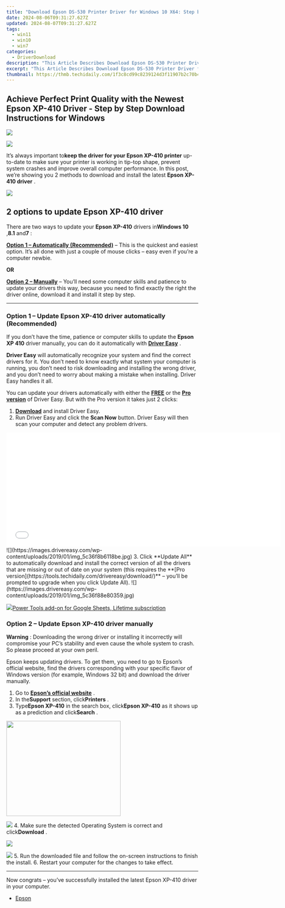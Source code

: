 ```yaml
---
title: "Download Epson DS-530 Printer Driver for Windows 10 X64: Step by Step Guide"
date: 2024-08-06T09:31:27.627Z
updated: 2024-08-07T09:31:27.627Z
tags:
  - win11
  - win10
  - win7
categories:
  - DriverDownload
description: "This Article Describes Download Epson DS-530 Printer Driver for Windows 10 X64: Step by Step Guide"
excerpt: "This Article Describes Download Epson DS-530 Printer Driver for Windows 10 X64: Step by Step Guide"
thumbnail: https://thmb.techidaily.com/1f3c8cd99c8239124d3f11907b2c70b41c033994f436c06a6dbfb919bff2eedd.jpg
---
```


## Achieve Perfect Print Quality with the Newest Epson XP-410 Driver - Step by Step Download Instructions for Windows

<!-- affiliate ads begin -->
<a href="https://secure.2checkout.com/order/checkout.php?PRODS=19080710&QTY=1&AFFILIATE=108875&CART=1"><img src="https://smart-seo-tool.com/images/SmartSEOAuditorBox.png" border="0"></a>
<!-- affiliate ads end -->
![](https://images.drivereasy.com/wp-content/uploads/2019/01/img_5c36f125db1db-300x280.jpg)

 It’s always important to**keep the driver for your Epson XP-410 printer** up-to-date to make sure your printer is working in tip-top shape, prevent system crashes and improve overall computer performance. In this post, we’re showing you 2 methods to download and install the latest **Epson XP-410 driver** .

<!-- affiliate ads begin -->
<a href="https://shop.incomedia.eu/order/checkout.php?PRODS=39655089&QTY=1&AFFILIATE=108875&CART=1"><img src="https://incomedia.eu/files/images/affiliates/wa/01_WA_728x90.jpg" border="0"></a>
<!-- affiliate ads end -->
## 2 options to update **Epson XP-410 driver**

 There are two ways to update your **Epson XP-410**  drivers in**Windows 10** ,**8.1** and**7** :

[**Option 1 – Automatically (Recommended)**](https://www.drivereasy.com/knowledge/epson-xp-410-driver-downloads-for-windows-step-by-step/#O1) – This is the quickest and easiest option. It’s all done with just a couple of mouse clicks – easy even if you’re a computer newbie.

**OR**

[**Option 2 – Manually**](https://tools.techidaily.com/drivereasy/download/) – You’ll need some computer skills and patience to update your drivers this way, because you need to find exactly the right the driver online, download it and install it step by step.

---

### **Option 1 – Update Epson XP-410 driver** **automatically (Recommended)**

 If you don’t have the time, patience or computer skills to update the **Epson XP 410**  driver manually, you can do it automatically with **[Driver Easy](https://tools.techidaily.com/drivereasy/download/)**  .

**Driver Easy** will automatically recognize your system and find the correct drivers for it. You don’t need to know exactly what system your computer is running, you don’t need to risk downloading and installing the wrong driver, and you don’t need to worry about making a mistake when installing. Driver Easy handles it all.

 You can update your drivers automatically with either the **[FREE](https://tools.techidaily.com/drivereasy/download/)**  or the **[Pro version](https://tools.techidaily.com/drivereasy/download/)**  of Driver Easy. But with the Pro version it takes just 2 clicks:

1. **[Download](https://tools.techidaily.com/drivereasy/download/)**  and install Driver Easy.
2. Run Driver Easy and click the **Scan Now** button. Driver Easy will then scan your computer and detect any problem drivers.  
<!-- affiliate ads begin -->
<iframe id="iframe_672" src="//a.impactradius-go.com/gen-ad-code/5597632/1959812/17834/" width="720" height="300" scrolling="no" frameborder="0" marginheight="0" marginwidth="0"></iframe>
<!-- affiliate ads end -->
![](https://images.drivereasy.com/wp-content/uploads/2019/01/img_5c36f8b6118be.jpg)
3. Click **Update All** to automatically download and install the correct version of all the drivers that are missing or out of date on your system (this requires the **[Pro version](https://tools.techidaily.com/drivereasy/download/)**  – you’ll be prompted to upgrade when you click Update All).  
![](https://images.drivereasy.com/wp-content/uploads/2019/01/img_5c36f88e80359.jpg)

<!-- affiliate ads begin -->
<a href="https://secure.2checkout.com/order/checkout.php?PRODS=4726807&QTY=1&AFFILIATE=108875&CART=1"><img src="https://secure.avangate.com/images/merchant/c14a8df1e1b4d5297e9cb30cb34d5a00/products/copy_copy_power-tools-48.png" border="0">Power Tools add-on for Google Sheets, Lifetime subscription</a>
<!-- affiliate ads end -->
### Option 2 – Update **Epson XP-410 driver**  manually

**Warning** : Downloading the wrong driver or installing it incorrectly will compromise your PC’s stability and even cause the whole system to crash. So please proceed at your own peril.

 Epson keeps updating drivers. To get them, you need to go to Epson’s official website, find the drivers corresponding with your specific flavor of Windows version (for example, Windows 32 bit) and download the driver manually.

1. Go to **[Epson’s official website](https://epson.com/usa)**  .
2. In the**Support** section, click**Printers** .
3. Type**Epson XP-410** in the search box, click**Epson XP-410** as it shows up as a prediction and click**Search** .  
<!-- affiliate ads begin -->
<a href="https://printrendy.pxf.io/c/5597632/1453721/17020" target="_top" id="1453721"><img src="//a.impactradius-go.com/display-ad/17020-1453721" border="0" alt="" width="300" height="250"/></a><img height="0" width="0" src="https://imp.pxf.io/i/5597632/1453721/17020" style="position:absolute;visibility:hidden;" border="0" />
<!-- affiliate ads end -->
![](https://images.drivereasy.com/wp-content/uploads/2019/01/img_5c36ff8484b3c.jpg)
4. Make sure the detected Operating System is correct and click**Download** .  
<!-- affiliate ads begin -->
<a href="https://secure.2checkout.com/order/checkout.php?PRODS=3851655&QTY=1&AFFILIATE=108875&CART=1"><img src="http://www.aiseesoft.com/avangate/30p/banner.jpg" border="0"></a>
<!-- affiliate ads end -->
![](https://images.drivereasy.com/wp-content/uploads/2019/01/img_5c37008ced976.jpg)
5. Run the downloaded file and follow the on-screen instructions to finish the install.
6. Restart your computer for the changes to take effect.

---

 Now congrats – you’ve successfully installed the latest Epson XP-410 driver in your computer.

* [Epson](https://tools.techidaily.com/drivereasy/download/)

<ins class="adsbygoogle"
     style="display:block"
     data-ad-format="autorelaxed"
     data-ad-client="ca-pub-7571918770474297"
     data-ad-slot="1223367746"></ins>



<ins class="adsbygoogle"
     style="display:block"
     data-ad-client="ca-pub-7571918770474297"
     data-ad-slot="8358498916"
     data-ad-format="auto"
     data-full-width-responsive="true"></ins>
